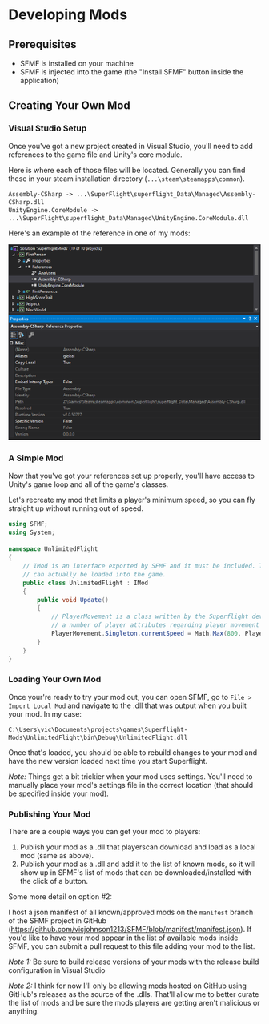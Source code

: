 # Developing Mods

## Prerequisites

- SFMF is installed on your machine
- SFMF is injected into the game (the "Install SFMF" button inside the application)

## Creating Your Own Mod

### Visual Studio Setup

Once you've got a new project created in Visual Studio, you'll need to add references to the game file and Unity's core module.

Here is where each of those files will be located. Generally you can find these in your steam installation directory (`...\steam\steamapps\common`).

```
Assembly-CSharp -> ...\SuperFlight\superflight_Data\Managed\Assembly-CSharp.dll
UnityEngine.CoreModule -> ...\SuperFlight\superflight_Data\Managed\UnityEngine.CoreModule.dll
```

Here's an example of the reference in one of my mods:

![Proper .dll references](images/References.png)

### A Simple Mod

Now that you've got your references set up properly, you'll have access to Unity's game loop and all of the game's classes.

Let's recreate my mod that limits a player's minimum speed, so you can fly straight up without running out of speed.

```c#
using SFMF;
using System;

namespace UnlimitedFlight
{
    // IMod is an interface exported by SFMF and it must be included. That's how SFMF knows which .dlls
    // can actually be loaded into the game.
    public class UnlimitedFlight : IMod
    {
        public void Update()
        {
            // PlayerMovement is a class written by the Superflight developers and gives you access to
            // a number of player attributes regarding player movement (weird.. I know).
            PlayerMovement.Singleton.currentSpeed = Math.Max(800, PlayerMovement.Singleton.currentSpeed);
        }
    }
}
```

### Loading Your Own Mod

Once your're ready to try your mod out, you can open SFMF, go to `File > Import Local Mod` and navigate to the .dll that was output when you built your mod. In my case:

```
C:\Users\vic\Documents\projects\games\Superflight-Mods\UnlimitedFlight\bin\Debug\UnlimitedFlight.dll
```

Once that's loaded, you should be able to rebuild changes to your mod and have the new version loaded next time you start Superflight.

*Note:* Things get a bit trickier when your mod uses settings. You'll need to manually place your mod's settings file in the correct location (that should be specified inside your mod).

### Publishing Your Mod

There are a couple ways you can get your mod to players:

1. Publish your mod as a .dll that playerscan download and load as a local mod (same as above).
2. Publish your mod as a .dll and add it to the list of known mods, so it will show up in SFMF's list of mods that can be downloaded/installed with the click of a button.

Some more detail on option #2:

I host a json manifest of all known/approved mods on the `manifest` branch of the SFMF project in GitHub (https://github.com/vicjohnson1213/SFMF/blob/manifest/manifest.json). If you'd like to have your mod appear in the list of available mods inside SFMF, you can submit a pull request to this file adding your mod to the list.

*Note 1:* Be sure to build release versions of your mods with the release build configuration in Visual Studio

*Note 2:* I think for now I'll only be allowing mods hosted on GitHub using GitHub's releases as the source of the .dlls. That'll allow me to better curate the list of mods and be sure the mods players are getting aren't malicious or anything.